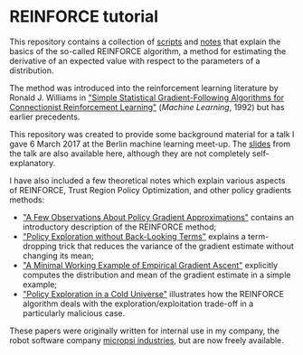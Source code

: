 REINFORCE tutorial
=================

This repository contains a collection of [scripts](code/) and [notes](notes/) that explain the basics of the so-called REINFORCE algorithm, a method for estimating the derivative of an expected value with respect to the parameters of a distribution.

The method was introduced into the reinforcement learning literature by Ronald J. Williams in ["Simple Statistical Gradient-Following Algorithms for Connectionist Reinforcement Learning"](http://www-anw.cs.umass.edu/~barto/courses/cs687/williams92simple.pdf) (_Machine Learning_, 1992) but has earlier precedents.

This repository was created to provide some background material for a talk I gave 6 March 2017 at the Berlin machine learning meet-up. The [slides](notes/slides.pdf) from the talk are also available here, although they are not completely self-explanatory.

I have also included a few theoretical notes which explain various aspects of REINFORCE, Trust Region Policy Optimization, and other policy gradients methods:

 * ["A Few Observations About Policy Gradient Approximations"](notes/A_Few_Observations_About_Policy_Gradient_Approximations.pdf) contains an introductory description of the REINFORCE method;
 * ["Policy Exploration without Back-Looking Terms"](notes/Policy_Exploration_without_Back-Looking_Terms.pdf) explains a term-dropping trick that reduces the variance of the gradient estimate without changing its mean;
 * ["A Minimal Working Example of Empirical Gradient Ascent"](notes/A_Minimal_Working_Example_of_Empirical_Gradient_Ascent.pdf) explicitly computes the distribution and mean of the gradient estimate in a simple example;
 * ["Policy Exploration in a Cold Universe"](notes/Policy_Exploration_in_a_Cold_Universe.pdf) illustrates how the REINFORCE algorithm deals with the exploration/exploitation trade-off in a particularly malicious case.

These papers were originally written for internal use in my company, the robot software company [micropsi industries](http://www.micropsi-industries.com/), but are now freely available.